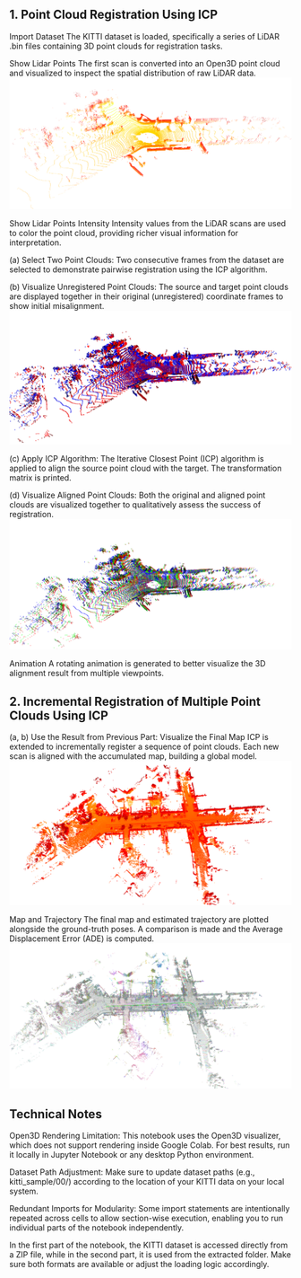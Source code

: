 ## 1. Point Cloud Registration Using ICP
Import Dataset
The KITTI dataset is loaded, specifically a series of LiDAR .bin files containing 3D point clouds for registration tasks.

Show Lidar Points
The first scan is converted into an Open3D point cloud and visualized to inspect the spatial distribution of raw LiDAR data.
![ICP Result](images/1.PNG)

Show Lidar Points Intensity
Intensity values from the LiDAR scans are used to color the point cloud, providing richer visual information for interpretation.

(a) Select Two Point Clouds:
Two consecutive frames from the dataset are selected to demonstrate pairwise registration using the ICP algorithm.

(b) Visualize Unregistered Point Clouds:
The source and target point clouds are displayed together in their original (unregistered) coordinate frames to show initial misalignment.
![ICP Result](images/2.PNG)

(c) Apply ICP Algorithm:
The Iterative Closest Point (ICP) algorithm is applied to align the source point cloud with the target. The transformation matrix is printed.

(d) Visualize Aligned Point Clouds:
Both the original and aligned point clouds are visualized together to qualitatively assess the success of registration.
![ICP Result](images/3.PNG)

Animation
A rotating animation is generated to better visualize the 3D alignment result from multiple viewpoints.

## 2. Incremental Registration of Multiple Point Clouds Using ICP
(a, b) Use the Result from Previous Part: Visualize the Final Map
ICP is extended to incrementally register a sequence of point clouds. Each new scan is aligned with the accumulated map, building a global model.
![ICP Result](images/4.PNG)

Map and Trajectory
The final map and estimated trajectory are plotted alongside the ground-truth poses. A comparison is made and the Average Displacement Error (ADE) is computed.
![ICP Result](images/5.PNG)


## Technical Notes
Open3D Rendering Limitation: This notebook uses the Open3D visualizer, which does not support rendering inside Google Colab. For best results, run it locally in Jupyter Notebook or any desktop Python environment.

Dataset Path Adjustment: Make sure to update dataset paths (e.g., kitti_sample/00/) according to the location of your KITTI data on your local system.

Redundant Imports for Modularity: Some import statements are intentionally repeated across cells to allow section-wise execution, enabling you to run individual parts of the notebook independently.

In the first part of the notebook, the KITTI dataset is accessed directly from a ZIP file, while in the second part, it is used from the extracted folder. Make sure both formats are available or adjust the loading logic accordingly.

